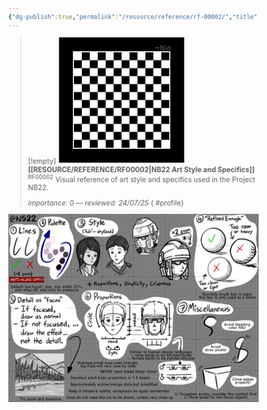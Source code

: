 ```yaml
---
{"dg-publish":true,"permalink":"/resource/reference/rf-00002/","title":"NB22 Art Style and Specifics","tags":["-reference"]}
---
```


>[!empty]
> ![RESOURCE/ASSET/OTHER/PlaceholderIcon.png|icon](/img/user/RESOURCE/ASSET/OTHER/PlaceholderIcon.png) <b class="title">[[RESOURCE/REFERENCE/RF00002\|NB22 Art Style and Specifics]]</b> <sup class="title">RF00002</sup> <b> </b>
> Visual reference of art style and specifics used in the Project NB22.
> 
> <i class="small">importance: 0 — reviewed: 24/07/25</i>
{ #profile}


![PICTURE_NB22-artstyle-reference_CANVAS_cg303.png|sample4](/img/user/RESOURCE/ASSET/ARTWORK/OTHER/PICTURE_NB22-artstyle-reference_CANVAS_cg303.png)
